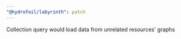 ```yaml
---
"@hydrofoil/labyrinth": patch
---
```


Collection query would load data from unrelated resources' graphs
